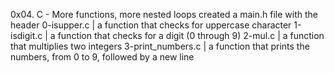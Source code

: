 0x04. C - More functions, more nested loops
created a main.h file with the header
0-isupper.c |  a function that checks for uppercase character
1-isdigit.c | a function that checks for a digit (0 through 9)
2-mul.c | a function that multiplies two integers
3-print_numbers.c | a function that prints the numbers, from 0 to 9, followed by a new line

